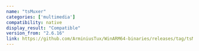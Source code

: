 ```yaml
---
name: "tsMuxer"
categories: ['multimedia']
compatibility: native
display_result: "Compatible"
version_from: "2.6.16"
link: https://github.com/ArminiusTux/WinARM64-binaries/releases/tag/tsMuxeR
---
```

